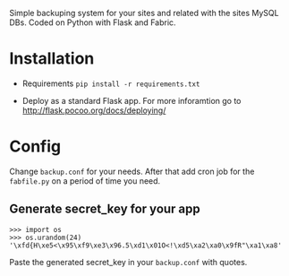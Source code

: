 Simple backuping system for your sites and related with the sites MySQL DBs.
Coded on Python with Flask and Fabric.

Installation
============
* Requirements
    `pip install -r requirements.txt`

* Deploy as a standard Flask app. For more inforamtion go to http://flask.pocoo.org/docs/deploying/

Config
======
Change `backup.conf` for your needs. After that add cron job for the `fabfile.py` 
on a period of time you need.

Generate secret_key for your app
--------------------------------
    >>> import os
    >>> os.urandom(24)
    '\xfd{H\xe5<\x95\xf9\xe3\x96.5\xd1\x01O<!\xd5\xa2\xa0\x9fR"\xa1\xa8'
Paste the generated secret_key in your `backup.conf` with quotes.


